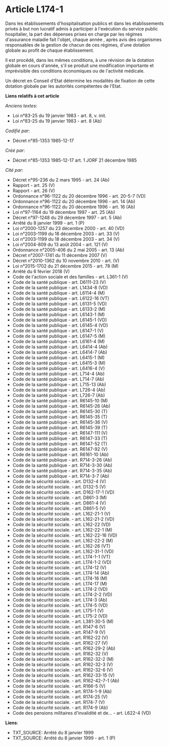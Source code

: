 # Article L174-1

Dans les établissements d'hospitalisation publics et dans les établissements privés à but non lucratif admis à participer à
l'exécution du service public hospitalier, la part des dépenses prises en charge par les régimes d'assurance maladie fait
l'objet, chaque année   , après avis des organismes responsables de la gestion de chacun de ces régimes, d'une dotation
globale au profit de chaque établissement. 

Il est procédé, dans les mêmes conditions, à une révision de la dotation globale en cours d'année, s'il se produit une
modification importante et imprévisible des conditions économiques ou de l'activité médicale. 

Un décret en Conseil d'Etat détermine les modalités de fixation de cette dotation globale par les autorités compétentes de
l'Etat.

**Liens relatifs à cet article**

_Anciens textes_:

  - Loi n°83-25 du 19 janvier 1983 - art. 8, v. init.
  - Loi n°83-25 du 19 janvier 1983 - art. 8 (Ab)

_Codifié par_:

  - Décret n°85-1353 1985-12-17

_Créé par_:

  - Décret n°85-1353 1985-12-17 art. 1 JORF 21 décembre 1985

_Cité par_:

  - Décret n°95-236 du 2 mars 1995 - art. 24 (Ab)
  - Rapport - art. 25 (V)
  - Rapport - art. 26 (V)
  - Ordonnance n°96-1122 du 20 décembre 1996 - art. 20-5-7 (VD)
  - Ordonnance n°96-1122 du 20 décembre 1996 - art. 14 (Ab)
  - Ordonnance n°96-1122 du 20 décembre 1996 - art. 16 (Ab)
  - Loi n°97-1164 du 19 décembre 1997 - art. 25 (Ab)
  - Décret n°97-1248 du 29 décembre 1997 - art. 5 (Ab)
  - Arrêté du 8 janvier 1999 - art. 1 (P)
  - Loi n°2000-1257 du 23 décembre 2000 - art. 40 (VD)
  - Loi n°2003-1199 du 18 décembre 2003 - art. 33 (V)
  - Loi n°2003-1199 du 18 décembre 2003 - art. 34 (V)
  - Loi n°2004-809 du 13 août 2004 - art. 121 (V)
  - Ordonnance n°2005-406 du 2 mai 2005 - art. 13 (Ab)
  - Décret n°2007-1741 du 11 décembre 2007 (V)
  - Décret n°2010-1362 du 10 novembre 2010 - art. (V)
  - Loi n°2015-1702 du 21 décembre 2015 - art. 78 (M)
  - Arrêté du 6 février 2018 (V)
  - Code de l'action sociale et des familles - art. L361-1 (V)
  - Code de la santé publique - art. D6111-23 (V)
  - Code de la santé publique - art. L1434-8 (VD)
  - Code de la santé publique - art. L6114-4 (M)
  - Code de la santé publique - art. L6122-16 (VT)
  - Code de la santé publique - art. L6131-5 (VD)
  - Code de la santé publique - art. L6133-2 (M)
  - Code de la santé publique - art. L6143-1 (M)
  - Code de la santé publique - art. L6145-1 (VD)
  - Code de la santé publique - art. L6145-4 (VD)
  - Code de la santé publique - art. L6147-1 (V)
  - Code de la santé publique - art. L6147-5 (M)
  - Code de la santé publique - art. L6161-4 (M)
  - Code de la santé publique - art. L6414-4 (Ab)
  - Code de la santé publique - art. L6414-7 (Ab)
  - Code de la santé publique - art. L6415-1 (M)
  - Code de la santé publique - art. L6415-3 (M)
  - Code de la santé publique - art. L6416-4 (V)
  - Code de la santé publique - art. L714-4 (Ab)
  - Code de la santé publique - art. L714-7 (Ab)
  - Code de la santé publique - art. L715-13 (Ab)
  - Code de la santé publique - art. L726-4 (Ab)
  - Code de la santé publique - art. L726-7 (Ab)
  - Code de la santé publique - art. R6145-10 (M)
  - Code de la santé publique - art. R6145-26 (Ab)
  - Code de la santé publique - art. R6145-30 (T)
  - Code de la santé publique - art. R6145-35 (T)
  - Code de la santé publique - art. R6145-36 (V)
  - Code de la santé publique - art. R6145-39 (T)
  - Code de la santé publique - art. R6147-111 (V)
  - Code de la santé publique - art. R6147-33 (T)
  - Code de la santé publique - art. R6147-52 (T)
  - Code de la santé publique - art. R6147-92 (V)
  - Code de la santé publique - art. R6161-10 (Ab)
  - Code de la santé publique - art. R714-3-26 (Ab)
  - Code de la santé publique - art. R714-3-30 (Ab)
  - Code de la santé publique - art. R714-3-35 (Ab)
  - Code de la santé publique - art. R714-3-7 (Ab)
  - Code de la sécurité sociale. - art. D132-4 (V)
  - Code de la sécurité sociale. - art. D132-5 (V)
  - Code de la sécurité sociale. - art. D162-17-1 (VD)
  - Code de la sécurité sociale. - art. D861-3 (M)
  - Code de la sécurité sociale. - art. D861-4 (V)
  - Code de la sécurité sociale. - art. D861-5 (V)
  - Code de la sécurité sociale. - art. L162-21-1 (V)
  - Code de la sécurité sociale. - art. L162-21-2 (VD)
  - Code de la sécurité sociale. - art. L162-22 (VD)
  - Code de la sécurité sociale. - art. L162-22-1 (M)
  - Code de la sécurité sociale. - art. L162-22-16 (VD)
  - Code de la sécurité sociale. - art. L162-22-2 (M)
  - Code de la sécurité sociale. - art. L162-26 (VT)
  - Code de la sécurité sociale. - art. L162-31-1 (VD)
  - Code de la sécurité sociale. - art. L174-1-1 (VT)
  - Code de la sécurité sociale. - art. L174-1-2 (VD)
  - Code de la sécurité sociale. - art. L174-12 (V)
  - Code de la sécurité sociale. - art. L174-14 (Ab)
  - Code de la sécurité sociale. - art. L174-16 (M)
  - Code de la sécurité sociale. - art. L174-17 (M)
  - Code de la sécurité sociale. - art. L174-2 (VD)
  - Code de la sécurité sociale. - art. L174-2-2 (VD)
  - Code de la sécurité sociale. - art. L174-3 (Ab)
  - Code de la sécurité sociale. - art. L174-5 (VD)
  - Code de la sécurité sociale. - art. L175-1 (V)
  - Code de la sécurité sociale. - art. L175-2 (VD)
  - Code de la sécurité sociale. - art. L381-30-5 (M)
  - Code de la sécurité sociale. - art. R147-6 (V)
  - Code de la sécurité sociale. - art. R147-9 (V)
  - Code de la sécurité sociale. - art. R162-22 (V)
  - Code de la sécurité sociale. - art. R162-27 (V)
  - Code de la sécurité sociale. - art. R162-29-2 (Ab)
  - Code de la sécurité sociale. - art. R162-32 (V)
  - Code de la sécurité sociale. - art. R162-32-2 (M)
  - Code de la sécurité sociale. - art. R162-32-3 (V)
  - Code de la sécurité sociale. - art. R162-32-6 (V)
  - Code de la sécurité sociale. - art. R162-33-15 (V)
  - Code de la sécurité sociale. - art. R162-42-7-1 (Ab)
  - Code de la sécurité sociale. - art. R166-5 (V)
  - Code de la sécurité sociale. - art. R174-1-9 (Ab)
  - Code de la sécurité sociale. - art. R174-25 (V)
  - Code de la sécurité sociale. - art. R174-7 (V)
  - Code de la sécurité sociale. - art. R174-9 (Ab)
  - Code des pensions militaires d'invalidité et de... - art. L622-4 (VD)

**Liens**:

  - TXT_SOURCE: Arrêté du 8 janvier 1999
  - TXT_SOURCE: Arrêté du 8 janvier 1999 - art. 1 (P)
